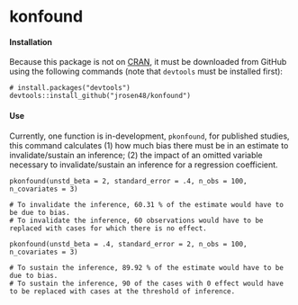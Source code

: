 # konfound

#### Installation

Because this package is not on [CRAN](https://cran.r-project.org/), it must be downloaded from GitHub using the following commands (note that `devtools` must be installed first):

    # install.packages("devtools")
    devtools::install_github("jrosen48/konfound")
    
#### Use 

Currently, one function is in-development, `pkonfound`, for published studies, this command calculates (1) how much bias there must be in an estimate to invalidate/sustain an inference; (2) the impact of an omitted variable necessary to invalidate/sustain an inference for a regression coefficient.

    pkonfound(unstd_beta = 2, standard_error = .4, n_obs = 100, n_covariates = 3)

    # To invalidate the inference, 60.31 % of the estimate would have to be due to bias.
    # To invalidate the inference, 60 observations would have to be replaced with cases for which there is no effect.

    pkonfound(unstd_beta = .4, standard_error = 2, n_obs = 100, n_covariates = 3)
    
    # To sustain the inference, 89.92 % of the estimate would have to be due to bias.
    # To sustain the inference, 90 of the cases with 0 effect would have to be replaced with cases at the threshold of inference.
